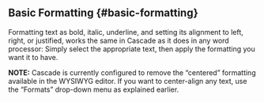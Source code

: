 ## Basic Formatting {#basic-formatting}

Formatting text as bold, italic, underline, and setting its alignment to left, right, or justified, works the same in Cascade as it does in any word processor: Simply select the appropriate text, then apply the formatting you want it to have.

**NOTE:** Cascade is currently configured to remove the “centered” formatting available in the WYSIWYG editor. If you want to center-align any text, use the “Formats” drop-down menu as explained earlier.